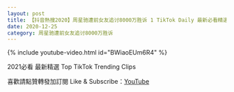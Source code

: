 ```yaml
---
layout: post
title: 【抖音熱搜2020】周星驰遭前女友追讨8000万胜诉 1 TikTok Daily 最新必看精選合集2020 12 25
date: 2020-12-25
category: 周星驰遭前女友追讨8000万胜诉
---
```


{% include youtube-video.html id="BWiaoEUm6R4" %}

2021必看 最新精選 Top TikTok Trending Clips

喜歡請點贊轉發加訂閱 Like & Subscribe：[YouTube](https://www.youtube.com/channel/UCAoR7VcanIPd04uEq_GIylA/videos)

